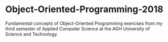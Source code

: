 # Object-Oriented-Programming-2018
Fundamental concepts of Object-Oriented Programming exercises from my third semester of Applied Computer Science at the 
AGH University of Science and Technology.
